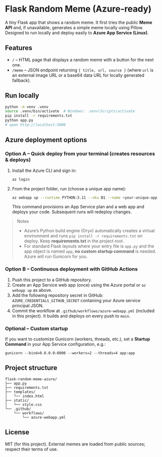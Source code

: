 # Flask Random Meme (Azure-ready)

A tiny Flask app that shows a random meme. It first tries the public **Meme API** and, if unavailable, generates a simple meme locally using Pillow. Designed to run locally and deploy easily to **Azure App Service (Linux)**.

## Features
- `/` – HTML page that displays a random meme with a button for the next one.
- `/meme` – JSON endpoint returning `{ title, url, source }` (where `url` is an external image URL or a base64 data URL for locally generated fallback).

## Run locally
```bash
python -m venv .venv
source .venv/bin/activate  # Windows: .venv\Scripts\activate
pip install -r requirements.txt
python app.py
# open http://localhost:5000
```

## Azure deployment options

### Option A – Quick deploy from your terminal (creates resources & deploys)
1. Install the Azure CLI and sign in:
   ```bash
   az login
   ```
2. From the project folder, run (choose a unique app name):
   ```bash
   az webapp up --runtime PYTHON:3.11 --sku B1 --name <your-unique-app-name>
   ```
   This command provisions an App Service plan and a web app and deploys your code. Subsequent runs will redeploy changes.

> Notes
> - Azure’s Python build engine (Oryx) automatically creates a virtual environment and runs `pip install -r requirements.txt` on deploy. Keep **requirements.txt** in the project root.
> - For standard Flask layouts where your entry file is `app.py` and the app object is named `app`, **no custom startup command** is needed. Azure will run Gunicorn for you.

### Option B – Continuous deployment with GitHub Actions
1. Push this project to a GitHub repository.
2. Create an App Service web app (once) using the Azure portal or `az webapp up` as above.
3. Add the following repository secret in GitHub: `AZURE_CREDENTIALS_GITHUB_SECRET` containing your Azure service principal JSON.
4. Commit the workflow at `.github/workflows/azure-webapp.yml` (included in this project). It builds and deploys on every push to `main`.

### Optional – Custom startup
If you want to customize Gunicorn (workers, threads, etc.), set a **Startup Command** in your App Service configuration, e.g.:
```
gunicorn --bind=0.0.0.0:8000 --workers=2 --threads=4 app:app
```

## Project structure
```
flask-random-meme-azure/
├── app.py
├── requirements.txt
├── templates/
│   └── index.html
├── static/
│   └── style.css
└── .github/
    └── workflows/
        └── azure-webapp.yml
```

## License
MIT (for this project). External memes are loaded from public sources; respect their terms of use.
